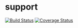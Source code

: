 # support

[![Build Status](https://www.travis-ci.com/dbytecoderc/support.svg?branch=main)](https://www.travis-ci.com/dbytecoderc/support) [![Coverage Status](https://coveralls.io/repos/github/dbytecoderc/support/badge.svg?branch=main)](https://coveralls.io/github/dbytecoderc/support?branch=main)
